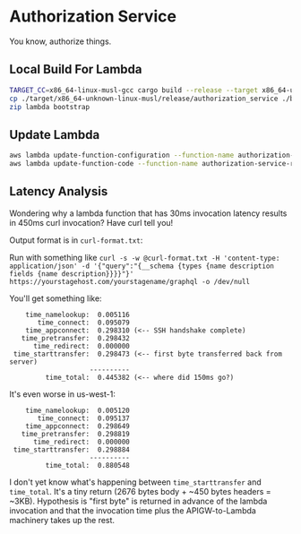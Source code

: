 # Authorization Service

You know, authorize things.

## Local Build For Lambda

```sh
TARGET_CC=x86_64-linux-musl-gcc cargo build --release --target x86_64-unknown-linux-musl
cp ./target/x86_64-unknown-linux-musl/release/authorization_service ./bootstrap
zip lambda bootstrap
```

## Update Lambda

```sh
aws lambda update-function-configuration --function-name authorization-service-responder-Responder-CFGENERATEDID  --runtime provided
aws lambda update-function-code --function-name authorization-service-responder-Responder-CFGENERATEDID --zip-file fileb://lambda.zip
```

## Latency Analysis

Wondering why a lambda function that has 30ms invocation latency results in 450ms curl invocation?
Have curl tell you!

Output format is in `curl-format.txt`:

Run with something like `curl -s -w @curl-format.txt -H 'content-type: application/json' -d '{"query":"{__schema {types {name description fields {name description}}}}"}' https://yourstagehost.com/yourstagename/graphql -o /dev/null`

You'll get something like:
```
    time_namelookup:  0.005116
       time_connect:  0.095079
    time_appconnect:  0.298310 (<-- SSH handshake complete)
   time_pretransfer:  0.298432
      time_redirect:  0.000000
 time_starttransfer:  0.298473 (<-- first byte transferred back from server)
                    ----------
         time_total:  0.445382 (<-- where did 150ms go?)
```

It's even worse in us-west-1:
```
    time_namelookup:  0.005120
       time_connect:  0.095137
    time_appconnect:  0.298649
   time_pretransfer:  0.298819
      time_redirect:  0.000000
 time_starttransfer:  0.298884
                    ----------
         time_total:  0.880548
```

I don't yet know what's happening between `time_starttransfer` and `time_total`. It's a tiny
return (2676 bytes body + ~450 bytes headers = ~3KB). Hypothesis is "first byte" is returned
in advance of the lambda invocation and that the invocation time plus the APIGW-to-Lambda
machinery takes up the rest.
